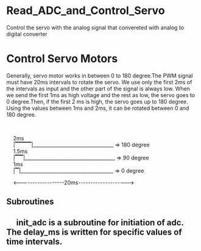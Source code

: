 # Read_ADC_and_Control_Servo
Control the servo with the analog signal that convereted with analog to digital converter



# Control Servo Motors

Generally, servo motor works in between 0 to 180 degree.The PWM signal must have 20ms intervals to rotate the servo. We use only the first 2ms of the intervals as input and the other part of the signal is always low. When we send the first 1ms as high voltage and the rest as low, the servo goes to 0 degree.Then, if the first 2 ms is high, the servo goes up to 180 degree. Using the values between 1ms and 2ms, it can be rotated between 0 and 180 degree.

<br>

&emsp;   2ms     <br>
&emsp;   |▔▔▔▔|_________________________________       => 180 degree
                 <br>
&emsp;    1.5ms  <br>
&emsp;   |▔▔|_____________________________________       => 90 degree
                 <br>
&emsp;    1ms    <br>
&emsp;   |▔|______________________________________        => 0 degree

&emsp;   <------------------20ms-------------------->




<h2>Subroutines<h2>
  
&emsp;   init_adc is a subroutine for initiation of adc. The delay_ms is written for specific values of time intervals.
